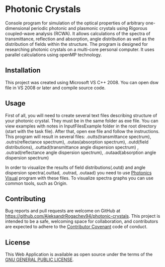 # Photonic Crystals

Console program for simulation of the optical properties of arbitrary one-dimensional periodic photonic and plasmonic crystals using Rigorous coupled-wave analysis (RCWA). It allows calculations of the spectra of transmittance, reflection and absorption, angle distribution as well as the distribution of fields within the structure. The program is designed for researching photonic crystals on a multi-core personal computer. It uses parallel calculations using openMP technology.

## Installation

This project was created using Microsoft VS C++ 2008. You can open dsw file in VS 2008 or later and compile source code.

## Usage

First of all, you will need to create several text files describing structure of your photonic crystal. They must be in the same folder as exe file. You can view examples with notes in InputFilesExample folder in the root directory (start with the task file). After that, open exe file and follow the instructions. This program will result in several files:
.outts(transmittance spectrum), .outrs(reflectance spectrum), .outas(absorption spectrum), .outd(field distributions),
.outtad(transmittance angle dispersion spectrum) , .outrad(reflectance angle dispersion spectrum), .outaad(absorption angle dispersion spectrum)

In order to visualize the results of field distributions(.outd) and angle dispersion spectra(.outtad, .outrad, .outaad) you need to use [Photonics Visual](https://github.com/AleksandrRogachev94/photonics-visual) program with these files. To visualize spectra graphs you can use common tools, such as Origin.

## Contributing

Bug reports and pull requests are welcome on GitHub at https://github.com/AleksandrRogachev94/photonic-crystals. This project is intended to be a safe, welcoming space for collaboration, and contributors are expected to adhere to the [Contributor Covenant](http://contributor-covenant.org) code of conduct.

## License

This Web Application is available as open source under the terms of the [GNU GENERAL PUBLIC LICENSE](https://www.gnu.org/licenses/gpl-3.0.en.html).
